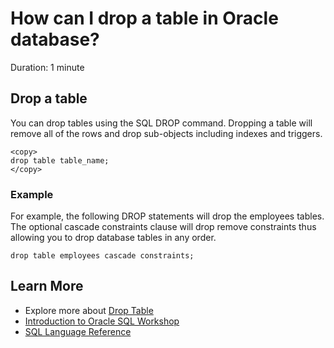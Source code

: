 # How can I drop a table in Oracle database?

Duration: 1 minute

## Drop a table

You can drop tables using the SQL DROP command. Dropping a table will remove all of the rows and drop sub-objects including indexes and triggers.

```
<copy>
drop table table_name;
</copy>
```

### Example

For example, the following DROP statements will drop the employees tables. The optional cascade constraints clause will drop remove constraints thus allowing you to drop database tables in any order.

```
drop table employees cascade constraints;
```

## Learn More

* Explore more about [Drop Table](https://docs.oracle.com/cd/B19306_01/server.102/b14200/statements_9003.htm)
* [Introduction to Oracle SQL Workshop](https://apexapps.oracle.com/pls/apex/dbpm/r/livelabs/view-workshop?wid=943)
* [SQL Language Reference](https://docs.oracle.com/en/database/oracle/oracle-database/12.2/sqlrf/Introduction-to-Oracle-SQL.html#GUID-049B7AE8-11E1-4110-B3E4-D117907D77AC)
